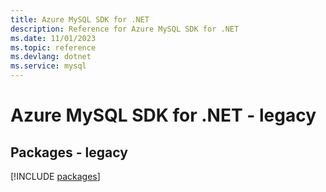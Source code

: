 ```yaml
---
title: Azure MySQL SDK for .NET
description: Reference for Azure MySQL SDK for .NET
ms.date: 11/01/2023
ms.topic: reference
ms.devlang: dotnet
ms.service: mysql
---
```

# Azure MySQL SDK for .NET - legacy
## Packages - legacy
[!INCLUDE [packages](mysql-index.md)]
